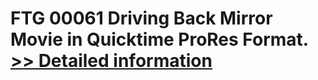 # FTG 00061 Driving Back Mirror<br />Movie in Quicktime ProRes Format.<br />[>> Detailed information](https://secure.shareit.com/shareit/product.html?productid=300618443&affiliateid=200057808)